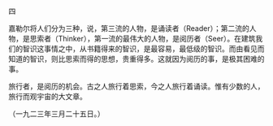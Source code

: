 四

  

嘉勒尔将人们分为三种，说，第三流的人物，是诵读者（Reader）；第二流的人物，是思索者（Thinker），第一流的最伟大的人物，是阅历者（Seer）。在建筑我们的智识这事情之中，从书籍得来的智识，是最容易，最低级的智识。而由看见而知道的智识，则比思索而得的思想，贵重得多。这就因为阅历的事，是极其困难的事。

旅行者，是阅历的机会。古之人旅行着思索，今之人旅行着诵读。惟有少数的人，旅行而观宇宙的大文章。

  

（一九二三年三月二十五日。）